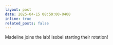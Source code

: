 ```yaml
---
layout: post
date: 2025-04-15 08:59:00-0400
inline: true
related_posts: false
---
```

Madeline joins the lab! Isobel starting their rotation!